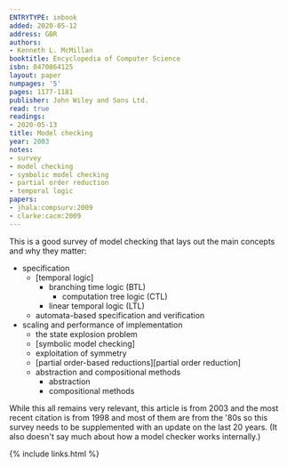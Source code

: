 ```yaml
---
ENTRYTYPE: inbook
added: 2020-05-12
address: GBR
authors:
- Kenneth L. McMillan
booktitle: Encyclopedia of Computer Science
isbn: 0470864125
layout: paper
numpages: '5'
pages: 1177-1181
publisher: John Wiley and Sons Ltd.
read: true
readings:
- 2020-05-13
title: Model checking
year: 2003
notes:
- survey
- model checking
- symbolic model checking
- partial order reduction
- temporal logic
papers:
- jhala:compsurv:2009
- clarke:cacm:2009
---
```


This is a good survey of model checking that lays out the main concepts and
why they matter:

- specification
  - [temporal logic]
    - branching time logic (BTL)
      - computation tree logic (CTL)
    - linear temporal logic (LTL)
  - automata-based specification and verification
- scaling and performance of implementation
  - the state explosion problem
  - [symbolic model checking]
  - exploitation of symmetry
  - [partial order-based reductions][partial order reduction]
  - abstraction and compositional methods
    - abstraction
    - compositional methods

While this all remains very relevant, this article is from 2003 and the most
recent citation is from 1998 and most of them are from the '80s so this survey
needs to be supplemented with an update on the last 20 years.
(It also doesn't say much about how a model checker works internally.)

{% include links.html %}
